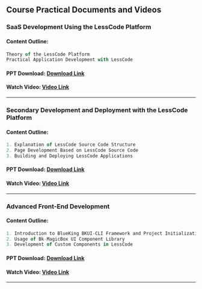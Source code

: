 ## Course Practical Documents and Videos

### SaaS Development Using the LessCode Platform

#### Content Outline:

```js
Theory of the LessCode Platform
Practical Application Development with LessCode
```

#### PPT Download: [Download Link](https://staticfile.qq.com/lesscode/p9508f3d3cfba4809b2e1a3cba58cdd20/template-imgs/latest/LessCode-1.pptx)

#### Watch Video: [Video Link](https://www.bilibili.com/video/BV1RG4y147ey)

---

### Secondary Development and Deployment with the LessCode Platform

#### Content Outline:

```js
1. Explanation of LessCode Source Code Structure
2. Page Development Based on LessCode Source Code
3. Building and Deploying LessCode Applications
```

#### PPT Download: [Download Link](https://staticfile.qq.com/lesscode/p9508f3d3cfba4809b2e1a3cba58cdd20/template-imgs/latest/LessCode-2.pptx)

#### Watch Video: [Video Link](https://www.bilibili.com/video/BV1ie4y1a79h)

---

### Advanced Front-End Development

#### Content Outline:

```js
1. Introduction to BlueKing BKUI-CLI Framework and Project Initialization
2. Usage of Bk-MagicBox UI Component Library
3. Development of Custom Components in LessCode
```

#### PPT Download: [Download Link](https://staticfile.qq.com/lesscode/p9508f3d3cfba4809b2e1a3cba58cdd20/template-imgs/latest/LessCode-3.pptx)

#### Watch Video: [Video Link](https://www.bilibili.com/video/BV1684y1v7WV)

---
